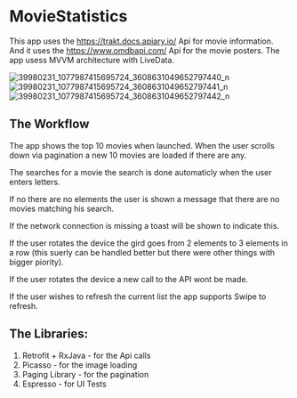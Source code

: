 # MovieStatistics
This app uses the https://trakt.docs.apiary.io/ Api for movie information. And it uses the https://www.omdbapi.com/ Api for the movie posters. The app usess MVVM architecture with LiveData. 

![39980231_1077987415695724_3608631049652797440_n](https://user-images.githubusercontent.com/19889778/44469833-03abd000-a631-11e8-88a4-5e3d1124fb6e.jpg)    ![39980231_1077987415695724_3608631049652797441_n](https://user-images.githubusercontent.com/19889778/44470002-55545a80-a631-11e8-8ff9-996668709117.jpg)    ![39980231_1077987415695724_3608631049652797442_n](https://user-images.githubusercontent.com/19889778/44470313-08bd4f00-a632-11e8-9d85-356dac593d72.jpg) 
## The Workflow
The app shows the top 10 movies when launched. When the user scrolls down via pagination a new 10 movies are loaded if there are any.

The searches for a movie the search is done automaticly when the user enters letters.

If no there are no elements the user is shown a message that there are no movies matching his search. 

If the network connection is missing a toast will be shown to indicate this.

If the user rotates the device the gird goes from 2 elements to 3 elements in a row (this suerly can be handled better but there were other things with bigger piority).

If the user rotates the device a new call to the API wont be made.

If the user wishes to refresh the current list the app supports Swipe to refresh.


## The Libraries:
1. Retrofit + RxJava - for the Api calls 
2. Picasso - for the image loading
3. Paging Library - for the pagination
4. Espresso - for UI Tests


